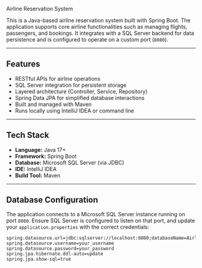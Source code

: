 Airline Reservation System

This is a Java-based airline reservation system built with Spring Boot. The application supports core airline functionalities such as managing flights, passengers, and bookings. It integrates with a SQL Server backend for data persistence and is configured to operate on a custom port (`8080`).

---

## Features

- RESTful APIs for airline operations
- SQL Server integration for persistent storage
- Layered architecture (Controller, Service, Repository)
- Spring Data JPA for simplified database interactions
- Built and managed with Maven
- Runs locally using IntelliJ IDEA or command line

---

## Tech Stack

- **Language:** Java 17+
- **Framework:** Spring Boot
- **Database:** Microsoft SQL Server (via JDBC)
- **IDE:** IntelliJ IDEA
- **Build Tool:** Maven

---

## Database Configuration

The application connects to a Microsoft SQL Server instance running on port `8080`. Ensure SQL Server is configured to listen on that port, and update your `application.properties` with the correct credentials:

```properties
spring.datasource.url=jdbc:sqlserver://localhost:8080;databaseName=AirlineDB
spring.datasource.username=your_username
spring.datasource.password=your_password
spring.jpa.hibernate.ddl-auto=update
spring.jpa.show-sql=true
